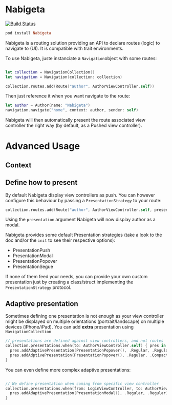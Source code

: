 # Nabigeta
[![Build Status](https://travis-ci.org/akane/Gaikan.svg?branch=travis)](https://travis-ci.org/akane/Nabigeta)

```ruby
pod install Nabigeta
```

Nabigeta is a routing solution providing an API to declare routes (logic) to navigate to (UI).
It is compatible with trait environments.

To use Nabigeta, juste instanciate a ```Navigation```object with some routes:

```swift

let collection = NavigationCollection()
let navigation = Navigation(collection: collection)

collection.routes.add(Route("author", AuthorViewController.self))

```

Then just reference it when you want navigate to the route:

```swift
let author = Author(name: "Nabigeta")
navigation.navigate("home", context: author, sender: self)
```

Nabigeta will then automatically present the route associated view controller the right way (by default, as a Pushed view controller).

# Advanced Usage
## Context

## Define how to present

By default Nabigeta display view controllers as push. You can however configure this behaviour by passing a ```PresentationStrategy``` to your route:

```swift
collection.routes.add(Route("author", AuthorViewController.self, presentation: PresentationModal()))
```

Using the ```presentation``` argument Nabigeta will now display author as a modal.

Nabigeta provides some default Presentation strategies (take a look to the doc and/or the ```init``` to see their respective options):

- PresentationPush
- PresentationModal
- PresentationPopover
- PresentationSegue

If none of them feed your needs, you can provide your own custom presentation just by creating a class/struct implementing the ```PresentationStrategy``` protocol.

## Adaptive presentation

Sometimes defining one presentation is not enough as your view controller might be displayed on
multiple orientations (portrait/landscape) on multiple devices (iPhone/iPad). You can add **extra**
presentation using ```NavigationCollection```

```swift
// presentations are defined against view controllers, and not routes
collection.presentations.when(to: AuthorViewController.self) { pres in
  pres.addAdaptivePresentation(PresentationPopover(), .Regular, .Regular) // iPad
  pres.addAdptivePresentation(PresentationPopover(), .Regular, .Compact) // iPhone6+
}
```

You can even define more complex adaptive presentations:

```swift

// We define presentation when coming from specific view controller
collection.presentations.when(from: LoginViewController, to: AuthorViewController.self) { pres in
  pres.addAdaptivePresentation(PresentationModal(), .Regular, .Regular) // iPad
}

```
